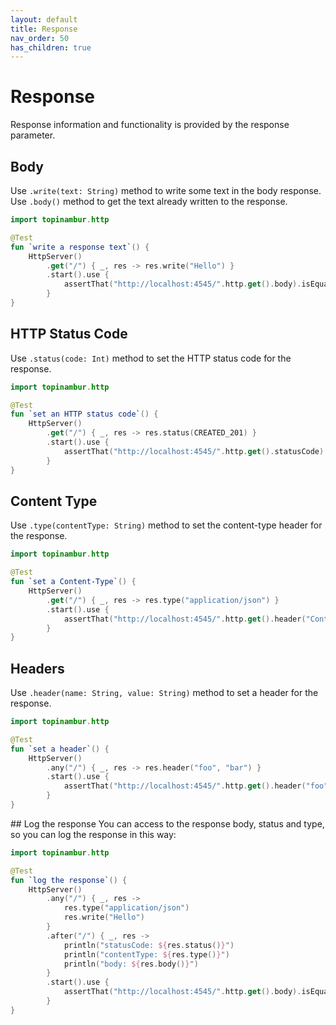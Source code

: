 ```yaml
---
layout: default
title: Response
nav_order: 50
has_children: true
---
```


# Response
Response information and functionality is provided by the response parameter.

## Body
Use `.write(text: String)` method to write some text in the body response. Use `.body()` method to get the text already written to the response.

```kotlin
import topinambur.http

@Test
fun `write a response text`() {
    HttpServer()
        .get("/") { _, res -> res.write("Hello") }
        .start().use {
            assertThat("http://localhost:4545/".http.get().body).isEqualTo("Hello")
        }
}
```

## HTTP Status Code
Use `.status(code: Int)` method to set the HTTP status code for the response.

```kotlin
import topinambur.http

@Test
fun `set an HTTP status code`() {
    HttpServer()
        .get("/") { _, res -> res.status(CREATED_201) }
        .start().use {
            assertThat("http://localhost:4545/".http.get().statusCode).isEqualTo(CREATED_201)
        }
}
```

## Content Type
Use `.type(contentType: String)` method to set the content-type header for the response.

```kotlin
import topinambur.http

@Test
fun `set a Content-Type`() {
    HttpServer()
        .get("/") { _, res -> res.type("application/json") }
        .start().use {
            assertThat("http://localhost:4545/".http.get().header("Content-Type")).isEqualTo("application/json")
        }
}
```

## Headers
Use `.header(name: String, value: String)` method to set a header for the response.

```kotlin
import topinambur.http

@Test
fun `set a header`() {
    HttpServer()
        .any("/") { _, res -> res.header("foo", "bar") }
        .start().use {
            assertThat("http://localhost:4545/".http.get().header("foo")).isEqualTo("bar")
        }
}
```

## Log the response
You can access to the response body, status and type, so you can log the response in this way:

```kotlin
import topinambur.http

@Test
fun `log the response`() {
    HttpServer()
        .any("/") { _, res ->
            res.type("application/json")
            res.write("Hello")
        }
        .after("/") { _, res ->
            println("statusCode: ${res.status()}")
            println("contentType: ${res.type()}")
            println("body: ${res.body()}")
        }
        .start().use {
            assertThat("http://localhost:4545/".http.get().body).isEqualTo("Hello")
        }
}
```

